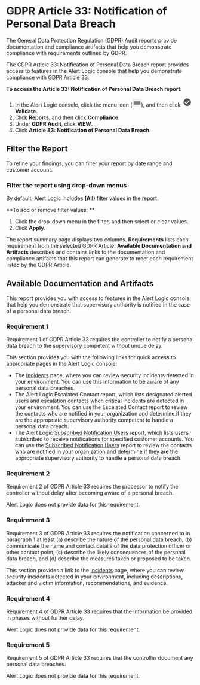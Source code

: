 # GDPR Article 33: Notification of Personal Data Breach

The General Data Protection Regulation (GDPR) Audit reports provide  documentation and compliance artifacts that help you demonstrate compliance with requirements outlined by GDPR.

The GDPR Article 33: Notification of Personal Data Breach report provides access to features in the Alert Logic console that help you demonstrate compliance with GDPR Article 33.

**To access the  Article 33: Notification of Personal Data Breach report:**

1. In the Alert Logic console, click the menu icon (![](../../../Resources/Images/dashboard/menu-icon.png)), and then click ![](../../../Resources/Images/dashboard/validate-icon.png)**Validate**.
2. Click **Reports**, and then click  **Compliance**.
3. Under **GDPR Audit**, click **VIEW**.
4. Click **Article 33: Notification of Personal Data Breach**.

## Filter the Report

To refine your findings, you can filter your report by  date range and customer account.

### Filter the report using drop-down menus

By default, Alert Logic includes **(All)** filter values in the report.

**To add or remove filter values: **

1. Click the drop-down menu in the filter, and then select or clear values.
2. Click **Apply**.

The report summary page displays two columns. **Requirements** lists each requirement from the selected GDPR Article. **Available Documentation and Artifacts** describes and contains links to the documentation and compliance artifacts that this report can generate to meet each requirement listed by the GDPR Article.

## Available Documentation and Artifacts

This report provides you with access to features in the Alert Logic console that help you demonstrate that supervisory authority is notified in the case of a personal data breach.

### Requirement 1

Requirement 1 of GDPR Article 33 requires the controller to notify a personal data breach to the supervisory competent without undue delay.

This section provides you with the following links for quick access to appropriate pages in the Alert Logic console:

* The  [Incidents](../../incidents.md) page, where you can review security incidents detected in your environment.  You can use this information  to be aware of any personal data breaches.
* The Alert Logic Escalated Contact report, which lists designated alerted users  and escalation contacts when critical incidents are detected in your environment. You can use the Escalated Contact report to review the contacts who are notified in your organization and determine if they are the appropriate supervisory authority competent to handle a personal data breach.
* The Alert Logic [Subscribed Notification Users](../service/users/subscribed-notification-users.md) report, which lists  users subscribed to receive notifications for specified customer accounts. You can use  the [Subscribed Notification Users](../service/users/subscribed-notification-users.md) report to review the contacts who are notified in your organization and determine if they are the appropriate supervisory authority to handle a personal data breach.

### Requirement 2

Requirement 2 of  GDPR Article 33 requires the processor to notify the controller without delay after becoming aware of a personal breach.

Alert Logic does not provide data for this requirement.

### Requirement 3 

Requirement 3 of  GDPR Article 33 requires the notification concerned to in paragraph 1 at least (a) describe the nature of the personal data breach, (b) communicate the name and contact details of the data protection officer or other contact point, (c) describe the likely consequences of the personal data breach, and (d) describe the measures taken or proposed to be taken.

This section provides a link to the  [Incidents](../../incidents.md) page, where you can review security incidents detected in your environment, including descriptions, attacker and victim information, recommendations, and evidence.

### Requirement 4 

Requirement 4 of  GDPR Article 33 requires that the information be provided in phases without further delay.

Alert Logic does not provide data for this requirement.

### Requirement 5 

Requirement 5 of  GDPR Article 33 requires that the controller document any personal data breaches.

Alert Logic does not provide data for this requirement.

